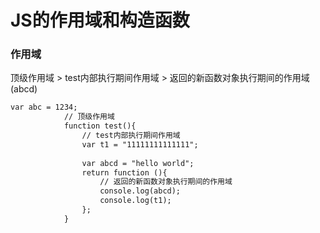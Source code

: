 # JS的作用域和构造函数

### 作用域
顶级作用域   > test内部执行期间作用域 > 返回的新函数对象执行期间的作用域(abcd)
```html
var abc = 1234;
			// 顶级作用域
			function test(){
				// test内部执行期间作用域
				var t1 = "11111111111111";
				
				var abcd = "hello world";
				return function (){
					// 返回的新函数对象执行期间的作用域
					console.log(abcd);
					console.log(t1);
				};
			}
```
